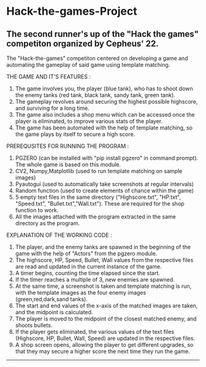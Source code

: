 # Hack-the-games-Project
The second runner's up of the "Hack the games" competiton organized by Cepheus' 22.
----------------------------------------------------------------------------------------------------------------------------------------------------------------

The "Hack-the-games" competiton centered on developing a game and automating the gameplay of said game using template matching.

THE GAME AND IT'S FEATURES :

1. The game involves you, the player (blue tank), who has to shoot down the enemy tanks (red tank, black tank, sandy tank, green tank).
2. The gameplay revolves around securing the highest possible highscore, and surviving for a long time.
3. The game also includes a shop menu which can be accessed once the player is eliminated, to improve various stats of the player.
4. The game has been automated with the help of template matching, so the game plays by itself to secure a high score.

PREREQUSITES FOR RUNNING THE PROGRAM :

1. PGZERO (can be installed with "pip install pgzero" in command prompt). The whole game is based on this module.
2. CV2, Numpy,Matplotlib (used to run template matching on sample images)
3. Pyautogui (used to automatically take screenshots at regular intervals)
4. Random function (used to create elements of chance within the game)
5. 5 empty text files in the same directory ("Highscore.txt", "HP.txt", "Speed.txt", "Bullet.txt","Wall.txt"). These are required for the shop function to work.
6. All the images attached with the program extracted in the same directory as the program.

EXPLANATION OF THE WORKING CODE :

1. The player, and the enemy tanks are spawned in the beginning of the game with the help of "Actors" from the pgzero module.
2. The highscore, HP, Speed, Bullet, Wall values from the respective files are read and updated in the current instance of the game.
3. A timer begins, counting the time elapsed since the start.
4. If the timer reaches a multiple of 3, new enemies are spawned.
5. At the same time, a screenshot is taken and template matching is run, with the template images as the four enemy images (green,red,dark,sand tanks).
6. The start and end values of the x-axis of the matched images are taken, and the midpoint is calculated.
7. The player is moved to the midpoint of the closest matched enemy, and shoots bullets.
8. If the player gets eliminated, the various values of the text files (Highscore, HP, Bullet, Wall, Speed) are updated in the respective files.
9. A shop screen opens, allowing the player to get different upgrades, so that they may secure a higher score the next time they run the game.

----------------------------------------------------------------------------------------------------------------------------------------------------------------
